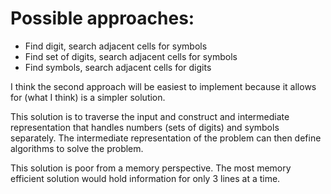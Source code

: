 # Possible approaches:

 - Find digit, search adjacent cells for symbols
 - Find set of digits, search adjacent cells for symbols
 - Find symbols, search adjacent cells for digits

 I think the second approach will be easiest to implement because it allows for (what I think) is a simpler solution. 

 This solution is to traverse the input and construct and intermediate representation that handles numbers (sets of digits) and symbols separately. The intermediate representation of the problem can then define algorithms to solve the problem.

 This solution is poor from a memory perspective. The most memory efficient solution would hold information for only 3 lines at a time.


